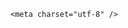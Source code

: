 <!DOCTYPE html>
<html lang="zh-CN">

<head>
    
<title>男子称玩滑翔伞被云吸至8598米高空生还，为何云能把人吸上去？飘在8000米高空对身体伤害多大？_腾讯新闻</title>
<meta name="keywords" content="滑翔伞,飞行员,何云,中国国家地理,女飞行员">
<meta name="description" content="5月24日，一名滑翔伞爱好者在祁连山飞行时被云吸至海拔8598米，这一事件引发了广泛关注。当时，滑翔伞失控无法降落，最后达到八千多米高度，根据视频显示，男子全身多处结冰，但是仍坚持住有意识控伞，最后安全着陆。该飞行员在视频中记录了整个过程，最终成功生还，但此行为被认定为事故，而非有意挑战世界纪录。当事人回...">
<meta name="author" content="腾讯网">
<meta name="copyright" content="Copyright 1998 - 2025 Tencent. All Rights Reserved">
<meta property="og:type" content="news" />

<meta property="og:title" content="男子称玩滑翔伞被云吸至8598米高空生还，为何云能把人吸上去？飘在8000米高空对身体伤害多大？_腾讯新闻" />
<meta property="og:description" content="5月24日，一名滑翔伞爱好者在祁连山飞行时被云吸至海拔8598米，这一事件引发了广泛关注。当时，滑翔伞失控无法降落，最后达到八千多米高度，根据视频显示，男子全身多处结冰，但是仍坚持住有意识控伞，最后安全着陆。该飞行员在视频中记录了整个过程，最终成功生还，但此行为被认定为事故，而非有意挑战世界纪录。当事人回..." />
<meta property="og:url" content="https://news.qq.com/rain/a/20250526Q075BU00" />
<meta property="og:image" content="https://inews.gtimg.com/news_ls/ONy9-EpK9gAe2fpqHmhi_HKzXFgdm0A46oXsEan6FhXiAAA_640330/0" />
<meta property="article:author" content="" />
<meta property="article:published_time" content="2025-05-27 18:11:26" />
<meta property="category" content="" />

    <meta charset="utf-8" />
<meta http-equiv="X-UA-Compatible" content="IE=Edge" />
<meta name="viewport" content="width=device-width, initial-scale=1, shrink-to-fit=no" />
<link rel="dns-prefetch" href="mat1.gtimg.com">
<link rel="dns-prefetch" href="i.news.qq.com">
<link rel="shortcut icon" href="https://mat1.gtimg.com/qqcdn/qqindex2021/favicon.ico">
<script nomodule="true" src="https://mat1.gtimg.com/qqcdn/qqindex2021/common-static/20240515201444/core3-37-1.min.js"></script>
<script>
  try {
    if (!window.IntersectionObserver) {
      var observerScript = document.createElement('script');
      observerScript.src = "https://mat1.gtimg.com/qqcdn/qqindex2021/common-static/20241024141058/intersection-observer-polyfill.js";
      document.head.appendChild(observerScript);
    }
  } catch (error) {}
</script>

<script>
  try {
    if (!Element.prototype.scrollTo) {
      var scrollScript = document.createElement('script');
      scrollScript.src = "https://mat1.gtimg.com/qqcdn/qqindex2021/common-static/20241025153001/scroll-behavior-polyfill.js";
      document.head.appendChild(scrollScript);
    }
  } catch (error) {}
</script>
<script>
  try {
    if ('scrollRestoration' in window.history) {
      window.history.scrollRestoration = 'manual';
    }
    window.isPcClient = Boolean(window.electron) && (
      window.navigator.userAgent.indexOf('pc-client') > 0 ||
      window.navigator.userAgent.indexOf('TencentNews') > 0
    );
  } catch {}
</script>
<script>
  try {
    if (window.isPcClient) {
      var bodyStyle = document.createElement('style');
      bodyStyle.innerText = 'body{ zoom: 0.95 }';
      document.head.appendChild(bodyStyle);
    }
  } catch {}
</script>
<script>
  window.DATA = {"card":{"vip_type":"30012","vip_type_new":"30012","chlid":"22983986","chlname":"问答课代表","desc":"腾讯新闻问答课代表，结合当下热点新闻和网友热议，发现好问题，期待好回答。","uin":"ecbe89d289b6198c7996f16538ebc224f9","update_frequency":"1970-01-01 08:00:00","msgEntry":1,"vip_icon_night":"http://inews.gtimg.com/newsapp_ls/0/14876052067/0","vip_place":"left","icon":"https://inews.gtimg.com/om_ls/OPBO91JgEbYG-O62jC2hCRA_yoydsA8oEANb87pxgNxKgAA_200200/0","vip_desc":"腾讯新闻问答课代表官方账号","vip_icon":"http://inews.gtimg.com/newsapp_ls/0/14876051701/0","suid":"8QMc339d5IQeuTzY5QN3","liveInfo":{},"cpLevel":2},"disableDeclare":1,"final_declare":["个人观点，仅供参考"],"likeInfo":0,"ret":0,"shareImg":"https://inews.gtimg.com/om_ls/OM6Qnl-SKGlyma0c-Af2E2hobRzLWKEAv2G36IDgjjyEQAA_870492/0","surl":"https://view.inews.qq.com/a/20250526Q075BU00","time":"2025-05-26 18:00:46","FadCid":"","abstract":"","emojiSwitch":1,"adInfo":{"openAdsText":1,"openRelatedNewsAd":1,"openAds":1,"openAdsComment":1,"openAdsPhotos":1},"ai_switch":true,"categoryrray":{"category_id":"229","sub_category_id":"2044"},"commentid":"","question_id":"","safe_cntl":{"close_all_favorite":0,"close_share_pull":0,"emoticon_comment_mode":0,"close_all_ad":0,"close_all_emoticon_comment":0,"close_all_rel":0,"close_comment_dislike":0,"close_global_news_sis":0,"close_relate_thing":0},"shareCount":1,"answer_num":2,"article_category":"229","closeCommentBanner":0,"content_words_num":46,"copyright_share":"本文来自腾讯新闻客户端创作者，不代表腾讯新闻的观点和立场。","id":"20250526Q075BU00","intro":"","news_app_recommend_status":4,"remarks":"","url":"https://view.inews.qq.com/a/20250526Q075BU00","attribute":{},"emojiRelatedSwitch":1,"extra_property":{"FeedbackDetailDisableInsert":1,"zanSkinType":""},"news_update_time":1748358080,"questionInfo":{"abstract":"","id":"20250526Q075BU00","longtitle":"男子称玩滑翔伞被云吸至8598米高空生还，为何云能把人吸上去？","question_short_title":"男子称玩滑翔伞被云吸至8598米高空生还，为何云能把人吸上去？飘在8000米高空对身体伤害多大？","relate_extend_infos":[{"title":"全身多处结冰！网传男子玩滑翔伞被云吸至8598米高空，最终奇迹生还","url":"https://view.inews.qq.com/a/20250526A06KL200","abstract":"5月24日，一名滑翔伞爱好者在祁连山飞行时被云吸至海拔8598米，这一事件引发了广泛关注。当时，滑翔伞失控无法降落，最后达到八千多米高度，根据视频显示，男子全身多处结冰，但是仍坚持住有意识控伞，最后安全着陆。该飞行员在视频中记录了整个过程，最终成功生还，但此行为被认定为事故，而非有意挑战世界纪录。当事人回...","articletype":"0","id":"20250526A06KL200","longtitle":"全身多处结冰！网传男子玩滑翔伞被云吸至8598米高空，最终奇迹生还","picShowType":"90092","thumbnails_qqnews":["https://inews.gtimg.com/news_ls/OJYhZR9uuICOzo-LIZmfm3hxQubsq2xFG5QGU-oOlR2vwAA_294195/0"]}],"thumbnails_qqnews":["https://inews.gtimg.com/om_ls/OM6Qnl-SKGlyma0c-Af2E2hobRzLWKEAv2G36IDgjjyEQAA_294195/0"],"title":"男子称玩滑翔伞被云吸至8598米高空生还，为何云能把人吸上去？飘在8000米高空对身体伤害多大？","url":"http://view.inews.qq.com/a/20250526Q075BU00"},"shareDesc":"腾讯新闻","title":"男子称玩滑翔伞被云吸至8598米高空生还，为何云能把人吸上去？飘在8000米高空对身体伤害多大？","already_answer":false,"all_long_pic":1,"detail_entry":{"is_orignal":1,"orignal_entry":1},"interaction_info":{"share_wechat_count":1},"is_deleted":0,"atype":232,"channelEntryJumpType":1,"copyright_wording_share":"免责声明","forbidCommentUpDown":0,"iNewsRecommendLevel":1,"isSensitive":0,"relate_extend_infos":{"id":"20250526A06KL200","imgURL":"https://inews.gtimg.com/news_ls/OJYhZR9uuICOzo-LIZmfm3hxQubsq2xFG5QGU-oOlR2vwAA_640330/0","imgURLSmall":"https://inews.gtimg.com/news_ls/OJYhZR9uuICOzo-LIZmfm3hxQubsq2xFG5QGU-oOlR2vwAA_150120/0","longTitle":"全身多处结冰！网传男子玩滑翔伞被云吸至8598米高空，最终奇迹生还","title":"全身多处结冰！网传男子玩滑翔伞被云吸至8598米高空，最终奇迹生还","url":"http://view.inews.qq.com/a/20250526A06KL200","abstract":"5月24日，一名滑翔伞爱好者在祁连山飞行时被云吸至海拔8598米，这一事件引发了广泛关注。当时，滑翔伞失控无法降落，最后达到八千多米高度，根据视频显示，男子全身多处结冰，但是仍坚持住有意识控伞，最后安全着陆。该飞行员在视频中记录了整个过程，最终成功生还，但此行为被认定为事故，而非有意挑战世界纪录。当事人回..."},"self_declare":{"declare":"个人观点，仅供参考"},"content":null,"enableDiffusion":1,"cms_id":"20250526Q075BU00","articleId":"20250527Q04PRX00","article_type":232,"tags":"","desc":"5月24日，一名滑翔伞爱好者在祁连山飞行时被云吸至海拔8598米，这一事件引发了广泛关注。当时，滑翔伞失控无法降落，最后达到八千多米高度，根据视频显示，男子全身多处结冰，但是仍坚持住有意识控伞，最后安全着陆。该飞行员在视频中记录了整个过程，最终成功生还，但此行为被认定为事故，而非有意挑战世界纪录。当事人回...","videoArr":[]};
</script>
<script>
  window.channelInfo = {"channelConfig":{"channelNav":[{"_auto_id":"1","active_alien_img":"","alien_img":"","channel_id":"news_news_home","is_local":"0","link":"https://www.qq.com","name_cn":"首页","name_en":"home"},{"_auto_id":"2","active_alien_img":"","alien_img":"","channel_id":"news_news_top","is_local":"0","link":"","name_cn":"要闻","name_en":"news"},{"_auto_id":"4","active_alien_img":"","alien_img":"","channel_id":"news_news_bj","is_local":"1","link":"","name_cn":"北京","name_en":"bj"},{"_auto_id":"5","active_alien_img":"","alien_img":"","channel_id":"news_news_finance","is_local":"0","link":"","name_cn":"财经","name_en":"finance"},{"_auto_id":"6","active_alien_img":"","alien_img":"","channel_id":"news_news_tech","is_local":"0","link":"","name_cn":"科技","name_en":"tech"},{"_auto_id":"7","active_alien_img":"","alien_img":"","channel_id":"tv","is_local":"0","link":"https://v.qq.com/channel/tv/?ptag=qqnews","name_cn":"电视剧","name_en":"tv"},{"_auto_id":"8","active_alien_img":"","alien_img":"","channel_id":"news_news_qa","is_local":"0","link":"","name_cn":"热问","name_en":"qa"},{"_auto_id":"9","active_alien_img":"","alien_img":"","channel_id":"news_news_ent","is_local":"0","link":"","name_cn":"娱乐","name_en":"ent"},{"_auto_id":"10","active_alien_img":"","alien_img":"","channel_id":"variety","is_local":"0","link":"https://v.qq.com/channel/variety/?ptag=qqnews","name_cn":"综艺","name_en":"variety"},{"_auto_id":"11","active_alien_img":"","alien_img":"","channel_id":"news_news_sports","is_local":"0","link":"","name_cn":"体育","name_en":"sports"},{"_auto_id":"13","active_alien_img":"","alien_img":"","channel_id":"news_news_nba","is_local":"0","link":"","name_cn":"NBA","name_en":"nba"},{"_auto_id":"14","active_alien_img":"","alien_img":"","channel_id":"news_news_world","is_local":"0","link":"","name_cn":"国际","name_en":"world"},{"_auto_id":"15","active_alien_img":"","alien_img":"","channel_id":"news_news_mil","is_local":"0","link":"","name_cn":"军事","name_en":"milite"},{"_auto_id":"16","active_alien_img":"","alien_img":"","channel_id":"news_news_auto","is_local":"0","link":"","name_cn":"汽车","name_en":"auto"},{"_auto_id":"17","active_alien_img":"","alien_img":"","channel_id":"news_news_house","is_local":"0","link":"","name_cn":"房产","name_en":"house"},{"_auto_id":"18","active_alien_img":"","alien_img":"","channel_id":"news_news_edu","is_local":"0","link":"","name_cn":"教育","name_en":"edu"},{"_auto_id":"19","active_alien_img":"","alien_img":"","channel_id":"news_news_antip","is_local":"0","link":"","name_cn":"健康","name_en":"health"},{"_auto_id":"20","active_alien_img":"","alien_img":"","channel_id":"news_news_video","is_local":"0","link":"","name_cn":"视频","name_en":"video"},{"_auto_id":"21","active_alien_img":"","alien_img":"","channel_id":"news_news_game","is_local":"0","link":"","name_cn":"游戏","name_en":"games"},{"_auto_id":"22","active_alien_img":"","alien_img":"","channel_id":"news_news_nchupin","is_local":"0","link":"","name_cn":"眼界","name_en":"chupin"},{"_auto_id":"24","active_alien_img":"","alien_img":"","channel_id":"news_news_football","is_local":"0","link":"","name_cn":"足球","name_en":"football"},{"_auto_id":"25","active_alien_img":"","alien_img":"","channel_id":"news_news_kepu","is_local":"0","link":"","name_cn":"科学","name_en":"kepu"},{"_auto_id":"26","active_alien_img":"","alien_img":"","channel_id":"news_news_digi","is_local":"0","link":"","name_cn":"数码","name_en":"digi"},{"_auto_id":"28","active_alien_img":"","alien_img":"","channel_id":"ymzx","is_local":"0","link":"https://gamer.qq.com/v2/cloudgame/game/96897?ichannel=txxwpc0Ftxxwpc1","name_cn":"元梦之星","name_en":"news_news_ymzx"},{"_auto_id":"31","active_alien_img":"","alien_img":"","channel_id":"movie","is_local":"0","link":"https://v.qq.com/channel/movie/?ptag=qqnews","name_cn":"电影","name_en":"movie"},{"_auto_id":"32","active_alien_img":"","alien_img":"","channel_id":"news_news_esport","is_local":"0","link":"","name_cn":"电竞","name_en":"esport"},{"_auto_id":"34","active_alien_img":"","alien_img":"","channel_id":"news_news_history","is_local":"0","link":"","name_cn":"历史","name_en":"history"},{"_auto_id":"35","active_alien_img":"","alien_img":"","channel_id":"news_news_baby","is_local":"0","link":"","name_cn":"育儿","name_en":"baby"},{"_auto_id":"36","active_alien_img":"","alien_img":"","channel_id":"hbjy","is_local":"0","link":"https://gp.qq.com/act/a20250421mnqlx/news.shtml","name_cn":"和平精英","name_en":"news_news_hbjy"},{"_auto_id":"37","active_alien_img":"","alien_img":"","channel_id":"cloud_gamer","is_local":"0","link":"https://gamer.qq.com/?ichannel=txxwpc0Ftxxwpc1","name_cn":"云游戏","name_en":"cloud_gamer"},{"_auto_id":"38","active_alien_img":"","alien_img":"","channel_id":"news_news_lic","is_local":"0","link":"","name_cn":"理财","name_en":"finance_licai"},{"_auto_id":"39","active_alien_img":"","alien_img":"","channel_id":"news_news_istock","is_local":"0","link":"","name_cn":"股票","name_en":"finance_stock"},{"_auto_id":"40","active_alien_img":"","alien_img":"","channel_id":"ren_min_shi_pin","is_local":"0","link":"https://news.qq.com/omn/author/8QMd3Hld74cbujbY?tab=om_video","name_cn":"人民视频","name_en":"ren_min_shi_pin"},{"_auto_id":"41","active_alien_img":"","alien_img":"","channel_id":"news_news_weather","is_local":"0","link":"https://tianqi.qq.com/index.htm","name_cn":"天气","name_en":"weather"}]}};
</script>
<script>
  window.articleConfig = {"rightConfig":[{"_auto_id":"1","category_key":"default","modules":"{\"moduleList\":[{\"title\":\"精选视频\",\"id\":\"video_album\",\"videoType\":\"tag\",\"videoId\":\"aUepxrtchGM=\"},{\"title\":\"下载条\",\"id\":\"download_banner\",\"isSticky\":1},{\"title\":\"热点榜\",\"id\":\"hot_rank_list\",\"isSticky\":1},{\"title\":\"广告推广\",\"id\":\"ssp_ad_module\",\"category\":\"ad_ssp\",\"loid\":\"109\",\"isSticky\":1}]}"}],"tonglanAdConfig":[],"bottomConfig":[],"videoAdConfig":[],"rightGameConfig":[]};
</script>
<script src="https://mat1.gtimg.com/www/js/emonitor/custom_ed041a23.js" charset="utf-8"></script>
<script>
  try {
    window.emonitorIns = emonitor.create({
      name: 'newsqq_quesionArticle',
      atta: {
        name: 'newsqq',
      },
      mode: '007',
    });
  } catch (err) {
    console.warn(err);
  }
</script>
<link href="https://mat1.gtimg.com/qqcdn/qqindex2021/common-static/hel/qqnews-pc-dc_20250526065055/static/css/qa.css" rel="stylesheet">

<script>window.__HEL_PRESET_META__={"qqnews-pc-components":{"app":{"id":1366,"name":"qqnews-pc-components","app_group_name":"qqnews-pc-components","proj_ver":{"map":{},"utime":0},"online_version":"qqnews-pc-components_20250515055747","build_version":"qqnews-pc-components_20250526064847","update_at":"2025-05-26T10:49:41.000Z","desc":"set by [init], from container [formal.pc.dc.sz100981] worker [0]"},"version":{"sub_app_name":"qqnews-pc-components","sub_app_version":"qqnews-pc-components_20250526064847","src_map":{"webDirPath":"https://mat1.gtimg.com/qqcdn/qqindex2021/common-static/hel/qqnews-pc-components_20250526064847","htmlIndexSrc":"https://mat1.gtimg.com/qqcdn/qqindex2021/common-static/hel/qqnews-pc-components_20250526064847/index.html","extractMode":"all","iframeSrc":"","chunkCssSrcList":["https://mat1.gtimg.com/qqcdn/qqindex2021/common-static/hel/qqnews-pc-components_20250526064847/static/css/index.css"],"chunkJsSrcList":["https://mat1.gtimg.com/qqcdn/qqindex2021/common-static/hel/qqnews-pc-components_20250526064847/static/js/index.js"],"staticCssSrcList":[],"staticJsSrcList":["https://mat1.gtimg.com/qqcdn/qqindex2021/static/20231212123233/react.production.min.js","https://mat1.gtimg.com/qqcdn/qqindex2021/static/20231212123233/react-dom.production.min.js","https://mat1.gtimg.com/qqcdn/qqindex2021/common-static/hel/hel-base-v16.js"],"relativeCssSrcList":[],"relativeJsSrcList":[],"privCssSrcList":[],"srvModSrcList":[],"srvModSrcIndex":"","headAssetList":[{"tag":"staticScript","append":false,"attrs":{"src":"https://mat1.gtimg.com/qqcdn/qqindex2021/static/20231212123233/react.production.min.js"}},{"tag":"staticScript","append":false,"attrs":{"src":"https://mat1.gtimg.com/qqcdn/qqindex2021/static/20231212123233/react-dom.production.min.js"}},{"tag":"staticScript","append":false,"attrs":{"src":"https://mat1.gtimg.com/qqcdn/qqindex2021/common-static/hel/hel-base-v16.js"}},{"tag":"script","append":true,"attrs":{"src":"https://mat1.gtimg.com/qqcdn/qqindex2021/common-static/hel/qqnews-pc-components_20250526064847/static/js/index.js","defer":""}},{"tag":"link","append":true,"attrs":{"href":"https://mat1.gtimg.com/qqcdn/qqindex2021/common-static/hel/qqnews-pc-components_20250526064847/static/css/index.css","rel":"stylesheet"}}],"bodyAssetList":[]},"update_at":"2025-05-26T10:49:40.000Z","create_at":"2025-05-26T10:49:40.000Z","_worker_id":"0","_is_backup":true}}}</script>
<script>window.__VIEW_PATH__="question.ejs";</script>
</head>

<body id="dc-question-body">
  <div id="root"></div>
    <iframe style="display: none;" src="https://i.news.qq.com/web_backend/getWebPacUid"></iframe>
<script src="https://mat1.gtimg.com/qqcdn/qqindex2021/common-static/20240805160928/react.production.min.js"></script>
<script src="https://mat1.gtimg.com/qqcdn/qqindex2021/common-static/20240805160928/react-dom.production.min.js"></script>
<script src="https://mat1.gtimg.com/qqcdn/qqindex2021/common-static/20241018171503/universal-report.min.js"></script>
<script defer type="text/javascript" src="https://mat1.gtimg.com/qqcdn/qqindex2021/libs/barrier/aria.js?appid=9327b8b06379d9d1728bbfbe2025ef9c" charset="utf-8"></script>
<script defer src="https://t.captcha.qq.com/TCaptcha.js"></script>
<script>document.cookie="hel_err=;path=/;";</script>
<script src="https://mat1.gtimg.com/qqcdn/qqindex2021/common-static/hel/hel-base-v16.js"></script>
<script src="https://mat1.gtimg.com/qqcdn/qqindex2021/common-static/hel/qqnews-pc-hel-entry_20250117174052/static/js/index.js"></script>
<link rel="preload" href="https://mat1.gtimg.com/qqcdn/qqindex2021/common-static/hel/qqnews-pc-dc_20250526065055/static/js/qa.js" as="script">
<link rel="preload" href="https://mat1.gtimg.com/qqcdn/qqindex2021/common-static/hel/qqnews-pc-components_20250526064847/static/js/index.js" as="script">
<script>window.loadProject("https://mat1.gtimg.com/qqcdn/qqindex2021/common-static/hel/qqnews-pc-dc_20250526065055/static/js/qa.js");</script>
<iframe id="videoFrame" style="display: none;" src="https://video.qq.com/cookie/sync_qqnews.html"></iframe>
</body>

</html>
